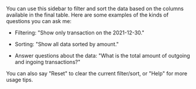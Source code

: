 You can use this sidebar to filter and sort the data based on the columns available in the final table. Here are some examples of the kinds of questions you can ask me:

- Filtering: "Show only transaction on the 2021-12-30."

- Sorting: "Show all data sorted by amount."

- Answer questions about the data: "What is the total amount of outgoing and ingoing transactions?"

You can also say "Reset" to clear the current filter/sort, or "Help" for more usage tips.
